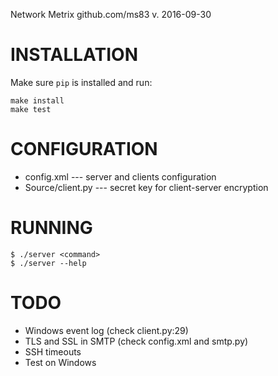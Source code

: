 Network Metrix
github.com/ms83
v. 2016-09-30


# INSTALLATION

Make sure `pip` is installed and run:

```
make install
make test
```

# CONFIGURATION

- config.xml --- server and clients configuration
- Source/client.py --- secret key for client-server encryption


# RUNNING
```
$ ./server <command>
$ ./server --help
```

# TODO

- Windows event log (check client.py:29)
- TLS and SSL in SMTP (check config.xml and smtp.py)
- SSH timeouts
- Test on Windows

